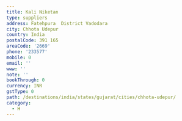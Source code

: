 ```yaml
---
title: Kali Niketan
type: suppliers
address: Fatehpura  District Vadodara
city: Chhota Udepur
country: India
postalCode: 391 165
areaCode: '2669'
phone: '233577'
mobile: 0
email: ''
www: ''
note: ''
bookThrough: 0
currency: INR
gstType: 0
path: /destinations/india/states/gujarat/cities/chhota-udepur/
category:
  - H
---
```


